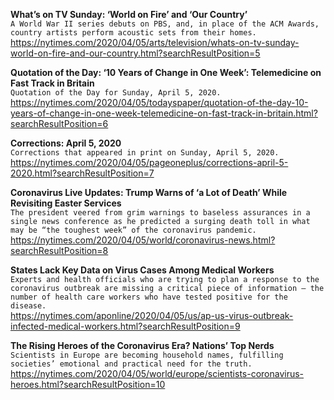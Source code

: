 **What’s on TV Sunday: ‘World on Fire’ and ‘Our Country’**\
`A World War II series debuts on PBS, and, in place of the ACM Awards, country artists perform acoustic sets from their homes.`\
https://nytimes.com/2020/04/05/arts/television/whats-on-tv-sunday-world-on-fire-and-our-country.html?searchResultPosition=5

**Quotation of the Day: ‘10 Years of Change in One Week’: Telemedicine on Fast Track in Britain**\
`Quotation of the Day for Sunday, April 5, 2020.`\
https://nytimes.com/2020/04/05/todayspaper/quotation-of-the-day-10-years-of-change-in-one-week-telemedicine-on-fast-track-in-britain.html?searchResultPosition=6

**Corrections: April 5, 2020**\
`Corrections that appeared in print on Sunday, April 5, 2020.`\
https://nytimes.com/2020/04/05/pageoneplus/corrections-april-5-2020.html?searchResultPosition=7

**Coronavirus Live Updates: Trump Warns of ‘a Lot of Death’ While Revisiting Easter Services**\
`The president veered from grim warnings to baseless assurances in a single news conference as he predicted a surging death toll in what may be “the toughest week” of the coronavirus pandemic.`\
https://nytimes.com/2020/04/05/world/coronavirus-news.html?searchResultPosition=8

**States Lack Key Data on Virus Cases Among Medical Workers**\
`Experts and health officials who are trying to plan a response to the coronavirus outbreak are missing a critical piece of information — the number of health care workers who have tested positive for the disease.`\
https://nytimes.com/aponline/2020/04/05/us/ap-us-virus-outbreak-infected-medical-workers.html?searchResultPosition=9

**The Rising Heroes of the Coronavirus Era? Nations’ Top Nerds**\
`Scientists in Europe are becoming household names, fulfilling societies’ emotional and practical need for the truth.`\
https://nytimes.com/2020/04/05/world/europe/scientists-coronavirus-heroes.html?searchResultPosition=10

